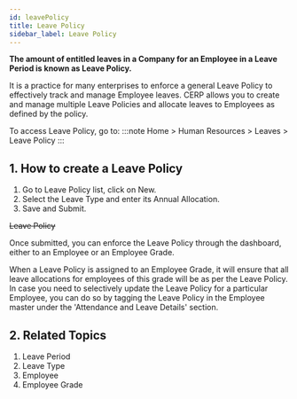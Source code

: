 ```yaml
---
id: leavePolicy
title: Leave Policy
sidebar_label: Leave Policy
---
```


**The amount of entitled leaves in a Company for an Employee in a Leave Period is known as Leave Policy.**

It is a practice for many enterprises to enforce a general Leave Policy to effectively track and manage Employee leaves. CERP allows you to create and manage multiple Leave Policies and allocate leaves to Employees as defined by the policy.

To access Leave Policy, go to:
:::note
Home > Human Resources > Leaves > Leave Policy
:::

## 1. How to create a Leave Policy

1. Go to Leave Policy list, click on New.
1. Select the Leave Type and enter its Annual Allocation.
1. Save and Submit.

~~Leave Policy~~

Once submitted, you can enforce the Leave Policy through the dashboard, either to an Employee or an Employee Grade.

When a Leave Policy is assigned to an Employee Grade, it will ensure that all leave allocations for employees of this grade will be as per the Leave Policy. In case you need to selectively update the Leave Policy for a particular Employee, you can do so by tagging the Leave Policy in the Employee master under the 'Attendance and Leave Details' section.

## 2. Related Topics

1. Leave Period
1. Leave Type
1. Employee
1. Employee Grade
